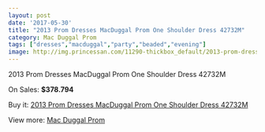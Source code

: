 ```yaml
---
layout: post
date: '2017-05-30'
title: "2013 Prom Dresses MacDuggal Prom One Shoulder Dress 42732M"
category: Mac Duggal Prom
tags: ["dresses","macduggal","party","beaded","evening"]
image: http://img.princessan.com/11290-thickbox_default/2013-prom-dresses-macduggal-prom-one-shoulder-dress-42732m.jpg
---
```

2013 Prom Dresses MacDuggal Prom One Shoulder Dress 42732M

On Sales: **$378.794**
<a href="https://www.princessan.com/en/mac-duggal-prom/5203-2013-prom-dresses-macduggal-prom-one-shoulder-dress-42732m.html"><amp-img layout="responsive" width="600" height="600" src="//img.princessan.com/11290-thickbox_default/2013-prom-dresses-macduggal-prom-one-shoulder-dress-42732m.jpg" alt="2013 Prom Dresses MacDuggal Prom One Shoulder Dress 42732M 0" /></a>

Buy it: [2013 Prom Dresses MacDuggal Prom One Shoulder Dress 42732M](https://www.princessan.com/en/mac-duggal-prom/5203-2013-prom-dresses-macduggal-prom-one-shoulder-dress-42732m.html "2013 Prom Dresses MacDuggal Prom One Shoulder Dress 42732M")

View more: [Mac Duggal Prom](https://www.princessan.com/en/42-mac-duggal-prom "Mac Duggal Prom")
